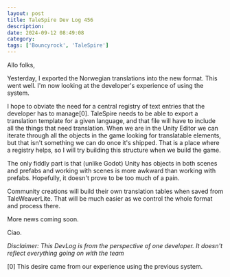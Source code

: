 ```yaml
---
layout: post
title: TaleSpire Dev Log 456
description:
date: 2024-09-12 08:49:08
category:
tags: ['Bouncyrock', 'TaleSpire']
---
```


Allo folks,

Yesterday, I exported the Norwegian translations into the new format. This went well. I'm now looking at the developer's experience of using the system.

I hope to obviate the need for a central registry of text entries that the developer has to manage[0]. TaleSpire needs to be able to export a translation template for a given language, and that file will have to include all the things that need translation. When we are in the Unity Editor we can iterate through all the objects in the game looking for translatable elements, but that isn't something we can do once it's shipped. That is a place where a registry helps, so I will try building this structure when we build the game.

The only fiddly part is that (unlike Godot) Unity has objects in both scenes and prefabs and working with scenes is more awkward than working with prefabs. Hopefully, it doesn't prove to be too much of a pain.

Community creations will build their own translation tables when saved from TaleWeaverLite. That will be much easier as we control the whole format and process there.

More news coming soon.

Ciao.

*Disclaimer: This DevLog is from the perspective of one developer. It doesn't reflect everything going on with the team*

[0] This desire came from our experience using the previous system.
